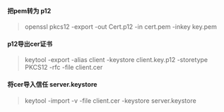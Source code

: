 ####  把pem转为 p12
> openssl pkcs12 -export -out Cert.p12 -in cert.pem -inkey key.pem 
####  p12导出cer证书 
> keytool -export -alias client -keystore client.key.p12 -storetype PKCS12  -rfc -file client.cer
####  将cer导入信任 server.keystore
> keytool -import -v -file client.cer  -keystore server.keystore
